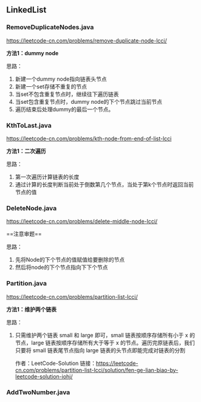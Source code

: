 ## LinkedList

### RemoveDuplicateNodes.java

https://leetcode-cn.com/problems/remove-duplicate-node-lcci/

**方法1：dummy node**

思路：

1. 新建一个dummy node指向链表头节点
2. 新建一个set存储不重复的节点
3. 当set不包含重复节点时，继续往下遍历链表
4. 当set包含重复节点时，dummy node的下个节点跳过当前节点
5. 遍历结束后处理dummy的最后一个节点。

### KthToLast.java

https://leetcode-cn.com/problems/kth-node-from-end-of-list-lcci

**方法1：二次遍历**

思路：

1. 第一次遍历计算链表的长度
2. 通过计算的长度判断当前处于倒数第几个节点，当处于第k个节点时返回当前节点的值

### **DeleteNode.java**

https://leetcode-cn.com/problems/delete-middle-node-lcci/

==注意审题==

思路：

1. 先将Node的下个节点的值赋值给要删除的节点
2. 然后将node的下个节点指向下下个节点

### Partition.java

https://leetcode-cn.com/problems/partition-list-lcci/

**方法1：维护两个链表**

思路：

1. 只需维护两个链表 small 和 large 即可，small 链表按顺序存储所有小于 x 的节点，large 链表按顺序存储所有大于等于 x 的节点。遍历完原链表后，我们只要将 small 链表尾节点指向 large 链表的头节点即能完成对链表的分割

   作者：LeetCode-Solution
   链接：https://leetcode-cn.com/problems/partition-list-lcci/solution/fen-ge-lian-biao-by-leetcode-solution-iohj/

### AddTwoNumber.java

